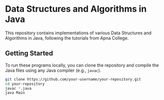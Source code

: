 # Data Structures and Algorithms in Java

This repository contains implementations of various Data Structures and Algorithms in Java, following the tutorials from Apna College.



## Getting Started

To run these programs locally, you can clone the repository and compile the Java files using any Java compiler (e.g., `javac`).

```bash
git clone https://github.com/your-username/your-repository.git
cd your-repository
javac *.java
java Main
